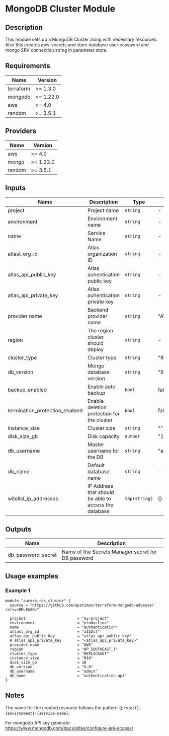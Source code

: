 # MongoDB Cluster Module

## Description

This module sets up a MongoDB Cluster along with necessary resources. Also this creates aws-secrets and store database user password and mongo SRV connection string in parameter store.

## Requirements

| Name       | Version   |
|------------|-----------|
| terraform  | >= 1.3.0  |
| mongodb    | >= 1.22.0 |
| aws        | >= 4.0    |
| random     | >= 3.5.1  |

## Providers

| Name  | Version   |
|-------|-----------|
| aws   | >= 4.0    |
| mongo | >= 1.22.0 |
| random| >= 3.5.1  |

## Inputs

| Name                             | Description                                              | Type              | Default              | Required |
|----------------------------------|----------------------------------------------------------|-------------------|----------------------|:--------:|
| project                          | Project name                                             | `string`          | -                    | yes      |
| environment                      | Environment name                                         | `string`          | -                    | yes      |
| name                             | Service Name                                             | `string`          | -                    | yes      |
| atlast_org_id                    | Atlas organization ID                                    | `string`          | -                    | yes      |
| atlas_api_public_key             | Atlas auhentication public key                           | `string`          | -                    | yes      |
| atlas_api_private_key            | Atlas auhentication private key                          | `string`          | -                    | yes      |
| provider name                    | Backend provider name                                    | `string`          | "AWS"                | yes      |
| region                           | The region cluster should deploy                         | `string`          | -                    | yes      |
| cluster_type                     | Cluster type                                             | `string`          | "REPLICASET"         | yes      |
| db_version                       | Mongo database version                                   | `string`          | "6.0"                | yes      |
| backup_enabled                   | Enable auto backup                                       | `bool`            | false                | no       |
| termination_protection_enabled   | Enable deletion protection for the cluster               | `bool`            | false                | no       |
| instance_size                    | Cluster size                                             | `string`          | ""                   | yes      |
| disk_size_gb                     | Disk capacity                                            | `number`          | "10"                 | no       |
| db_username                      | Master username for the DB                               | `string`          | "admin"              | no       |
| db_name                          | Default database name                                    | `string`          | -                    | yes      |
| witelist_ip_addresses            | IP Address that should be able to access the database    | `map(string)`     | {}                   | yes      |


## Outputs

| Name              | Description                                   |
|-------------------|-----------------------------------------------|
| db_password_secret| Name of the Secrets Manager secret for DB password |


## Usage examples

### Example 1

```hcl
module "aurora_rds_cluster" {
  source = "https://github.com/opstimus/terraform-mongodb-advance?ref=v<RELEASE>"

  project                       = "my-project"
  environment                   = "production"
  name                          = "authentication"
  atlast_org_id                 = "a1b2c3"
  atlas_api_public_key          = "atlas_api_public_key"
  # atlas_api_private_key       = "<atlas_api_private_key>"
  provider_name                 = "AWS"
  region                        = "AP_SOUTHEAST_1"
  cluster_type                  = "REPLICASET"
  instance_size                 = "M10"
  disk_size_gb                  = 10
  db_version                    = "6.0"
  db_username                   = "admin"
  db_name                       = "authentication_api"
}
```

## Notes

The name for the created resource follows the pattern `{project}-{environment}-{service-name}`.

For mongodb API key generate: https://www.mongodb.com/docs/atlas/configure-api-access/
